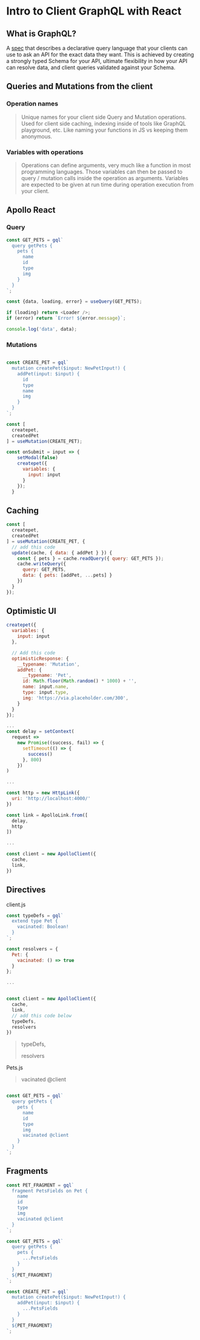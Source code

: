 # Intro to Client GraphQL with React

## What is GraphQL?

A [spec](http://spec.graphql.org/) that describes a declarative query language that your
clients can use to ask an API for the exact data they want. This
is achieved by creating a strongly typed Schema for your API,
ultimate flexibility in how your API can resolve data, and client
queries validated against your Schema.

## Queries and Mutations from the client

### Operation names

> Unique names for your client side Query and Mutation
operations. Used for client side caching, indexing inside of
tools like GraphQL playground, etc. Like naming your
functions in JS vs keeping them anonymous.

### Variables with operations

> Operations can define arguments, very much like a function in
most programming languages. Those variables can then be
passed to query / mutation calls inside the operation as
arguments. Variables are expected to be given at run time
during operation execution from your client.

## Apollo React

### Query
```js
const GET_PETS = gql`
  query getPets {
    pets {
      name
      id
      type
      img
    }
  }
`;
```
```js
const {data, loading, error} = useQuery(GET_PETS);
```
```js
if (loading) return <Loader />;
if (error) return `Error! ${error.message}`;
```
```js
console.log('data', data);
```

### Mutations
```js

const CREATE_PET = gql`
  mutation createPet($input: NewPetInput!) {
    addPet(input: $input) {
      id
      type
      name
      img
    }
  }
`;
```
```js
const [
  createpet, 
  createdPet
] = useMutation(CREATE_PET);
```
```js
const onSubmit = input => {
    setModal(false)
    createpet({
      variables: {
        input: input
      }
    });
  }
```
## Caching
```js
const [
  createpet, 
  createdPet
] = useMutation(CREATE_PET, {
  // add this code
  update(cache, { data: { addPet } }) {
    const { pets } = cache.readQuery({ query: GET_PETS });
    cache.writeQuery({
      query: GET_PETS,
      data: { pets: [addPet, ...pets] }
    })
  }
});
```

## Optimistic UI

```js
createpet({
  variables: {
    input: input
  },

  // Add this code
  optimisticResponse: {
    __typename: 'Mutation',
    addPet: {
      __typename: 'Pet',
      id: Math.floor(Math.random() * 1000) + '',
      name: input.name,
      type: input.type,
      img: 'https://via.placeholder.com/300',
    }
  }
});
```

```js
...
const delay = setContext(
  request =>
    new Promise((success, fail) => {
      setTimeout(() => {
        success()
      }, 800)
    })
)

...

const http = new HttpLink({
  uri: 'http://localhost:4000/'
})

const link = ApolloLink.from([
  delay,
  http
])

...

const client = new ApolloClient({
  cache,
  link,
})

```

## Directives

client.js
```js
const typeDefs = gql`
  extend type Pet {
    vacinated: Boolean!
  }
`;

const resolvers = {
  Pet: {
    vacinated: () => true
  }
};

...


const client = new ApolloClient({
  cache,
  link,
  // add this code below
  typeDefs,
  resolvers
})
```
>typeDefs,
>
>resolvers

Pets.js
>vacinated @client
```js

const GET_PETS = gql`
  query getPets {
    pets {
      name
      id
      type
      img
      vacinated @client
    }
  }
`;
```
## Fragments
```js
const PET_FRAGMENT = gql`
  fragment PetsFields on Pet {
    name
    id
    type
    img
    vacinated @client
  }
`;
```
```js
const GET_PETS = gql`
  query getPets {
    pets {
      ...PetsFields
    }
  }
  ${PET_FRAGMENT}
`;
```
```js
const CREATE_PET = gql`
  mutation createPet($input: NewPetInput!) {
    addPet(input: $input) {
      ...PetsFields
    }
  }
  ${PET_FRAGMENT}
`;
```
